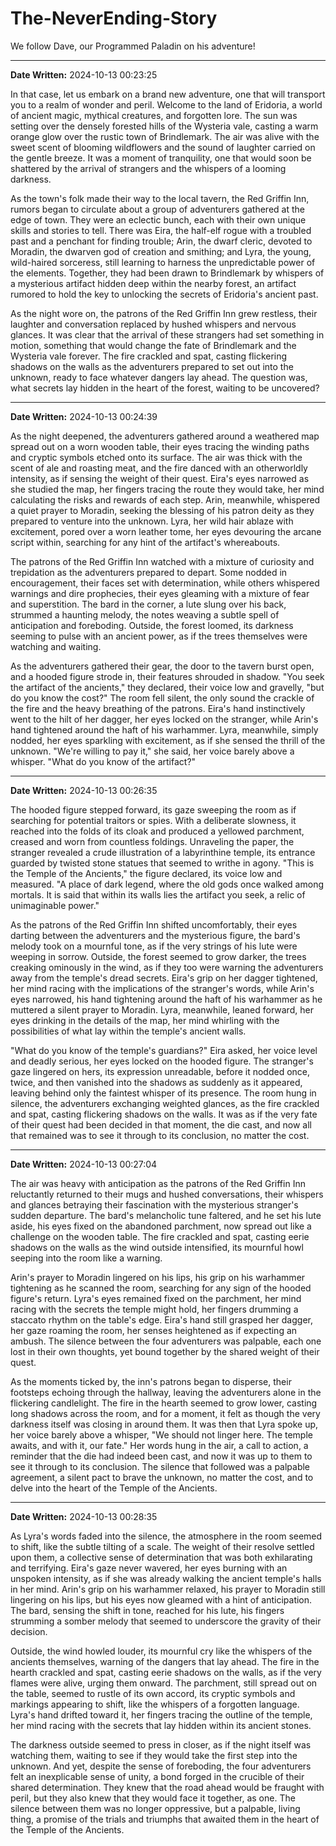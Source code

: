# The-NeverEnding-Story

We follow Dave, our Programmed Paladin on his adventure!

---

**Date Written:** 2024-10-13 00:23:25

In that case, let us embark on a brand new adventure, one that will transport you to a realm of wonder and peril. Welcome to the land of Eridoria, a world of ancient magic, mythical creatures, and forgotten lore. The sun was setting over the densely forested hills of the Wysteria vale, casting a warm orange glow over the rustic town of Brindlemark. The air was alive with the sweet scent of blooming wildflowers and the sound of laughter carried on the gentle breeze. It was a moment of tranquility, one that would soon be shattered by the arrival of strangers and the whispers of a looming darkness.

As the town's folk made their way to the local tavern, the Red Griffin Inn, rumors began to circulate about a group of adventurers gathered at the edge of town. They were an eclectic bunch, each with their own unique skills and stories to tell. There was Eira, the half-elf rogue with a troubled past and a penchant for finding trouble; Arin, the dwarf cleric, devoted to Moradin, the dwarven god of creation and smithing; and Lyra, the young, wild-haired sorceress, still learning to harness the unpredictable power of the elements. Together, they had been drawn to Brindlemark by whispers of a mysterious artifact hidden deep within the nearby forest, an artifact rumored to hold the key to unlocking the secrets of Eridoria's ancient past.

As the night wore on, the patrons of the Red Griffin Inn grew restless, their laughter and conversation replaced by hushed whispers and nervous glances. It was clear that the arrival of these strangers had set something in motion, something that would change the fate of Brindlemark and the Wysteria vale forever. The fire crackled and spat, casting flickering shadows on the walls as the adventurers prepared to set out into the unknown, ready to face whatever dangers lay ahead. The question was, what secrets lay hidden in the heart of the forest, waiting to be uncovered?

---

**Date Written:** 2024-10-13 00:24:39

As the night deepened, the adventurers gathered around a weathered map spread out on a worn wooden table, their eyes tracing the winding paths and cryptic symbols etched onto its surface. The air was thick with the scent of ale and roasting meat, and the fire danced with an otherworldly intensity, as if sensing the weight of their quest. Eira's eyes narrowed as she studied the map, her fingers tracing the route they would take, her mind calculating the risks and rewards of each step. Arin, meanwhile, whispered a quiet prayer to Moradin, seeking the blessing of his patron deity as they prepared to venture into the unknown. Lyra, her wild hair ablaze with excitement, pored over a worn leather tome, her eyes devouring the arcane script within, searching for any hint of the artifact's whereabouts.

The patrons of the Red Griffin Inn watched with a mixture of curiosity and trepidation as the adventurers prepared to depart. Some nodded in encouragement, their faces set with determination, while others whispered warnings and dire prophecies, their eyes gleaming with a mixture of fear and superstition. The bard in the corner, a lute slung over his back, strummed a haunting melody, the notes weaving a subtle spell of anticipation and foreboding. Outside, the forest loomed, its darkness seeming to pulse with an ancient power, as if the trees themselves were watching and waiting.

As the adventurers gathered their gear, the door to the tavern burst open, and a hooded figure strode in, their features shrouded in shadow. "You seek the artifact of the ancients," they declared, their voice low and gravelly, "but do you know the cost?" The room fell silent, the only sound the crackle of the fire and the heavy breathing of the patrons. Eira's hand instinctively went to the hilt of her dagger, her eyes locked on the stranger, while Arin's hand tightened around the haft of his warhammer. Lyra, meanwhile, simply nodded, her eyes sparkling with excitement, as if she sensed the thrill of the unknown. "We're willing to pay it," she said, her voice barely above a whisper. "What do you know of the artifact?"

---

**Date Written:** 2024-10-13 00:26:35

The hooded figure stepped forward, its gaze sweeping the room as if searching for potential traitors or spies. With a deliberate slowness, it reached into the folds of its cloak and produced a yellowed parchment, creased and worn from countless foldings. Unraveling the paper, the stranger revealed a crude illustration of a labyrinthine temple, its entrance guarded by twisted stone statues that seemed to writhe in agony. "This is the Temple of the Ancients," the figure declared, its voice low and measured. "A place of dark legend, where the old gods once walked among mortals. It is said that within its walls lies the artifact you seek, a relic of unimaginable power."

As the patrons of the Red Griffin Inn shifted uncomfortably, their eyes darting between the adventurers and the mysterious figure, the bard's melody took on a mournful tone, as if the very strings of his lute were weeping in sorrow. Outside, the forest seemed to grow darker, the trees creaking ominously in the wind, as if they too were warning the adventurers away from the temple's dread secrets. Eira's grip on her dagger tightened, her mind racing with the implications of the stranger's words, while Arin's eyes narrowed, his hand tightening around the haft of his warhammer as he muttered a silent prayer to Moradin. Lyra, meanwhile, leaned forward, her eyes drinking in the details of the map, her mind whirling with the possibilities of what lay within the temple's ancient walls.

"What do you know of the temple's guardians?" Eira asked, her voice level and deadly serious, her eyes locked on the hooded figure. The stranger's gaze lingered on hers, its expression unreadable, before it nodded once, twice, and then vanished into the shadows as suddenly as it appeared, leaving behind only the faintest whisper of its presence. The room hung in silence, the adventurers exchanging weighted glances, as the fire crackled and spat, casting flickering shadows on the walls. It was as if the very fate of their quest had been decided in that moment, the die cast, and now all that remained was to see it through to its conclusion, no matter the cost.

---

**Date Written:** 2024-10-13 00:27:04

The air was heavy with anticipation as the patrons of the Red Griffin Inn reluctantly returned to their mugs and hushed conversations, their whispers and glances betraying their fascination with the mysterious stranger's sudden departure. The bard's melancholic tune faltered, and he set his lute aside, his eyes fixed on the abandoned parchment, now spread out like a challenge on the wooden table. The fire crackled and spat, casting eerie shadows on the walls as the wind outside intensified, its mournful howl seeping into the room like a warning. 

Arin's prayer to Moradin lingered on his lips, his grip on his warhammer tightening as he scanned the room, searching for any sign of the hooded figure's return. Lyra's eyes remained fixed on the parchment, her mind racing with the secrets the temple might hold, her fingers drumming a staccato rhythm on the table's edge. Eira's hand still grasped her dagger, her gaze roaming the room, her senses heightened as if expecting an ambush. The silence between the four adventurers was palpable, each one lost in their own thoughts, yet bound together by the shared weight of their quest.

As the moments ticked by, the inn's patrons began to disperse, their footsteps echoing through the hallway, leaving the adventurers alone in the flickering candlelight. The fire in the hearth seemed to grow lower, casting long shadows across the room, and for a moment, it felt as though the very darkness itself was closing in around them. It was then that Lyra spoke up, her voice barely above a whisper, "We should not linger here. The temple awaits, and with it, our fate." Her words hung in the air, a call to action, a reminder that the die had indeed been cast, and now it was up to them to see it through to its conclusion. The silence that followed was a palpable agreement, a silent pact to brave the unknown, no matter the cost, and to delve into the heart of the Temple of the Ancients.

---

**Date Written:** 2024-10-13 00:28:35

As Lyra's words faded into the silence, the atmosphere in the room seemed to shift, like the subtle tilting of a scale. The weight of their resolve settled upon them, a collective sense of determination that was both exhilarating and terrifying. Eira's gaze never wavered, her eyes burning with an unspoken intensity, as if she was already walking the ancient temple's halls in her mind. Arin's grip on his warhammer relaxed, his prayer to Moradin still lingering on his lips, but his eyes now gleamed with a hint of anticipation. The bard, sensing the shift in tone, reached for his lute, his fingers strumming a somber melody that seemed to underscore the gravity of their decision.

Outside, the wind howled louder, its mournful cry like the whispers of the ancients themselves, warning of the dangers that lay ahead. The fire in the hearth crackled and spat, casting eerie shadows on the walls, as if the very flames were alive, urging them onward. The parchment, still spread out on the table, seemed to rustle of its own accord, its cryptic symbols and markings appearing to shift, like the whispers of a forgotten language. Lyra's hand drifted toward it, her fingers tracing the outline of the temple, her mind racing with the secrets that lay hidden within its ancient stones.

The darkness outside seemed to press in closer, as if the night itself was watching them, waiting to see if they would take the first step into the unknown. And yet, despite the sense of foreboding, the four adventurers felt an inexplicable sense of unity, a bond forged in the crucible of their shared determination. They knew that the road ahead would be fraught with peril, but they also knew that they would face it together, as one. The silence between them was no longer oppressive, but a palpable, living thing, a promise of the trials and triumphs that awaited them in the heart of the Temple of the Ancients.
